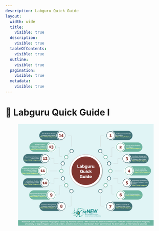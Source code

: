 ```yaml
---
description: Labguru Quick Guide
layout:
  width: wide
  title:
    visible: true
  description:
    visible: true
  tableOfContents:
    visible: true
  outline:
    visible: true
  pagination:
    visible: true
  metadata:
    visible: true
---
```


# 🔵 Labguru Quick Guide I

<figure><img src="../../.gitbook/assets/Labguru Quick Guide.jpg" alt=""><figcaption></figcaption></figure>
